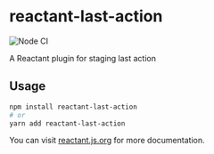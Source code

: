 # reactant-last-action

![Node CI](https://github.com/unadlib/reactant/workflows/Node%20CI/badge.svg)

A Reactant plugin for staging last action

## Usage

```bash
npm install reactant-last-action
# or
yarn add reactant-last-action
```

You can visit [reactant.js.org](https://reactant.js.org/) for more documentation.
